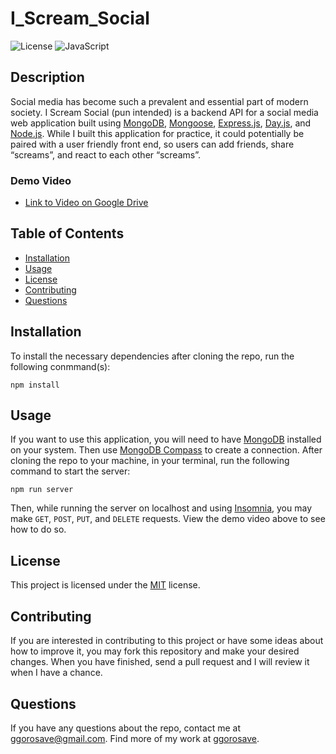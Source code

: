 # I_Scream_Social
![License](https://img.shields.io/badge/License-MIT-blue) ![JavaScript](https://img.shields.io/badge/JavaScript-100%25-brightgreen)

## Description
Social media has become such a prevalent and essential part of modern society. I Scream Social (pun intended) is a backend API for a social media web application built using [MongoDB](https://www.mongodb.com/docs/), [Mongoose](https://mongoosejs.com/), [Express.js](https://expressjs.com/), [Day.js](https://day.js.org/docs/en/installation/node-js), and [Node.js](https://nodejs.org/en/). While I built this application for practice, it could potentially be paired with a user friendly front end, so users can add friends, share “screams”, and react to each other “screams”. 

### Demo Video



- [Link to Video on Google Drive]()

## Table of Contents 

- [Installation](#installation)
- [Usage](#usage)
- [License](#license)
- [Contributing](#contributing)
- [Questions](#questions)

## Installation

To install the necessary dependencies after cloning the repo, run the following conmmand(s):
  
```
npm install
```

## Usage

If you want to use this application, you will need to have [MongoDB](https://www.mongodb.com/docs/) installed on your system. Then use [MongoDB Compass](https://www.mongodb.com/try/download/shell) to create a connection. After cloning the repo to your machine, in your terminal, run the following command to start the server:

```
npm run server
```

Then, while running the server on localhost and using [Insomnia](https://insomnia.rest/), you may make `GET`, `POST`, `PUT`, and `DELETE` requests. View the demo video above to see how to do so.

## License

This project is licensed under the 	[MIT](https://github.com/ggorosave/I_Scream_Social/blob/main/LICENSE) license.

## Contributing

If you are interested in contributing to this project or have some ideas about how to improve it, you may fork this repository and make your desired changes. When you have finished, send a pull request and I will review it when I have a chance.


## Questions

If you have any questions about the repo, contact me at [ggorosave@gmail.com](mailto:ggorosave@gmail.com). Find more of my work at [ggorosave](https://https://github.com/ggorosave).
